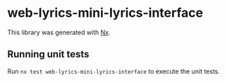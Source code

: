 # web-lyrics-mini-lyrics-interface

This library was generated with [Nx](https://nx.dev).

## Running unit tests

Run `nx test web-lyrics-mini-lyrics-interface` to execute the unit tests.
